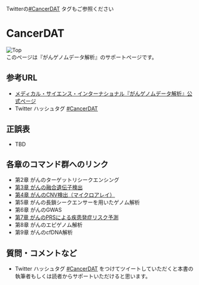 Twitterの[#CancerDAT](https://twitter.com/hashtag/CancerDAT) タグもご参照ください

# CancerDAT

![Top](https://github.com/Kao-nashi/CancerDAT/blob/main/CancerDAT.png)  
このページは『がんゲノムデータ解析』のサポートページです。  

## 参考URL
* [メディカル・サイエンス・インターナショナル『がんゲノムデータ解析』公式ページ](https://www.medsi.co.jp/products/detail/3866)  
* Twitter ハッシュタグ [#CancerDAT](https://twitter.com/hashtag/CancerDAT)

## 正誤表  
* TBD

## 各章のコマンド群へのリンク
* 第2章 がんのターゲットリシークエンシング
* [第3章 がんの融合遺伝子検出](/Capter3)
* [第4章 がんのCNV検出（マイクロアレイ）](https://github.com/SuenoriChiku/ChatperCNA)
* 第5章 がんの長鎖シークエンサーを用いたゲノム解析
* 第6章 がんのGWAS
* [第7章 がんのPRSによる疾患発症リスク予測](https://github.com/hacchy1983/prs-on-hail-public)
* 第8章 がんのエピゲノム解析
* 第9章 がんのcfDNA解析

## 質問・コメントなど
* Twitter ハッシュタグ  [#CancerDAT](https://twitter.com/hashtag/CancerDAT) をつけてツイートしていただくと本書の執筆者もしくは読者からサポートいただけると思います。
